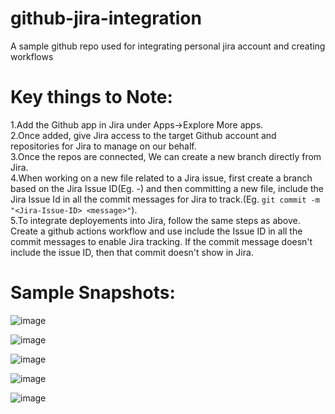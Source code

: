 # github-jira-integration
A sample github repo used for integrating personal jira account and creating workflows


# Key things to Note:
1.Add the Github app in Jira under Apps->Explore More apps.\
2.Once added, give Jira access to the target Github account and repositories for Jira to manage on our behalf.\
3.Once the repos are connected, We can create a new branch directly from Jira.\
4.When working on a new file related to a Jira issue, first create a branch based on the Jira Issue ID(Eg. <Jira-Issue-ID>-<Issue-Description>) and then committing a new file, include the Jira Issue Id in all the commit messages for Jira to track.(Eg. `git commit -m "<Jira-Issue-ID> <message>"`).\
5.To integrate deployements into Jira, follow the same steps as above. Create a github actions workflow and use include the  Issue ID in all the commit messages to enable Jira tracking. If the commit message doesn't include the issue ID, then that commit doesn't show in Jira.

# Sample Snapshots:
![image](https://github.com/user-attachments/assets/851a6776-3f24-418a-9eb9-f6bfd5addcb5)

![image](https://github.com/user-attachments/assets/ff0a6120-11f9-446e-a775-785443aa6fca)

![image](https://github.com/user-attachments/assets/d863840b-a176-4a39-bccb-b3d6e99fdfbc)

![image](https://github.com/user-attachments/assets/6fe3b6d9-b29a-4164-8d3c-dd2bbcd9400c)

![image](https://github.com/user-attachments/assets/abaa5c70-7862-498d-8863-bfc88b3cd1af)
